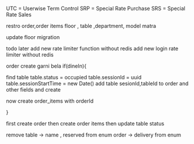 UTC = Userwise Term Control
SRP = Special Rate Purchase
SRS = Special Rate Sales


restro order,order items
floor , table ,department,  model matra 



update floor migration



todo later
add new rate limiter function without redis
add new login rate limiter without redis


order create garni bela
if(dineIn){


find table
table.status = occupied
table.sessionId = uuid
table.sessionStartTime = new Date()
add table sesionId,tableId to order and other fields and create 

now create order_items with orderId

}

first create order
then create order items
then update table status



remove
table -> name , reserved from enum
order -> delivery from enum